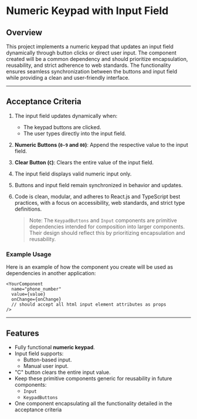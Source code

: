 # Numeric Keypad with Input Field

## **Overview**
This project implements a numeric keypad that updates an input field dynamically through button clicks or direct user input. The component created will be a common dependency and should prioritize encapsulation, reusability, and strict adherence to web standards. The functionality ensures seamless synchronization between the buttons and input field while providing a clean and user-friendly interface.

---

## **Acceptance Criteria**

1. The input field updates dynamically when:
   - The keypad buttons are clicked.
   - The user types directly into the input field.
2. **Numeric Buttons (`0-9` and `00`)**: Append the respective value to the input field.
3. **Clear Button (`C`)**: Clears the entire value of the input field.
4. The input field displays valid numeric input only.
5. Buttons and input field remain synchronized in behavior and updates.
6. Code is clean, modular, and adheres to React.js and TypeScript best practices, with a focus on accessibility, web standards, and strict type definitions.

   > Note: The `KeypadButtons` and `Input` components are primitive dependencies intended for composition into larger components. Their design should reflect this by prioritizing encapsulation and reusability.

### Example Usage
Here is an example of how the component you create will be used as dependencies in another application:

```tsx
<YourComponent
  name="phone_number"
  value={value}
  onChange={onChange}
  // should accept all html input element attributes as props
/>
```

---

## **Features**
- Fully functional **numeric keypad**.
- Input field supports:
   - Button-based input.
   - Manual user input.
- "C" button clears the entire input value.
- Keep these primitive components generic for reusability in future components:
   - `Input`
   - `KeypadButtons`
- One component encapsulating all the functionality detailed in the acceptance criteria
